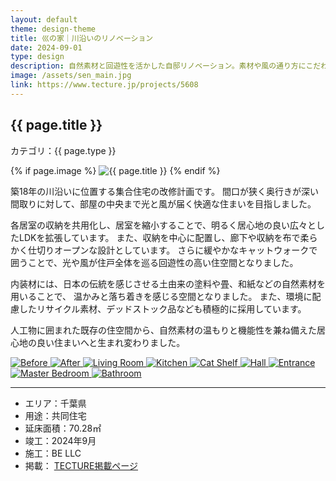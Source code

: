 ```yaml
---
layout: default
theme: design-theme
title: 巛の家｜川沿いのリノベーション
date: 2024-09-01
type: design
description: 自然素材と回遊性を活かした自邸リノベーション。素材や風の通り方にこだわった設計です。
image: /assets/sen_main.jpg
link: https://www.tecture.jp/projects/5608
---
```


<article class="prose mx-auto py-16 px-4">
  <h1 class="text-3xl font-bold mb-2">{{ page.title }}</h1>
  <p class="text-sm text-gray-500 mb-8 tracking-wide">カテゴリ：{{ page.type }}</p>

  {% if page.image %}
    <img src="{{ page.image }}" alt="{{ page.title }}" class="mb-10 rounded aspect-[3/2] object-cover w-full" />
  {% endif %}

  <div class="tracking-wide leading-relaxed">
    <p>
      築18年の川沿いに位置する集合住宅の改修計画です。
      間口が狭く奥行きが深い間取りに対して、部屋の中央まで光と風が届く快適な住まいを目指しました。
    </p>
    <p>
      各居室の収納を共用化し、居室を縮小することで、明るく居心地の良い広々としたLDKを拡張しています。
      また、収納を中心に配置し、廊下や収納を布で柔らかく仕切りオープンな設計としています。
      さらに緩やかなキャットウォークで囲うことで、光や風が住戸全体を巡る回遊性の高い住空間となりました。
    </p>
    <p>
      内装材には、日本の伝統を感じさせる土由来の塗料や畳、和紙などの自然素材を用いることで、
      温かみと落ち着きを感じる空間となりました。
      また、環境に配慮したリサイクル素材、デッドストック品なども積極的に採用しています。
    </p>
    <p>
      人工物に囲まれた既存の住空間から、自然素材の温もりと機能性を兼ね備えた居心地の良い住まいへと生まれ変わりました。
    </p>
  </div>

  <div class="grid md:grid-cols-3 gap-4 my-12">
    <a href="/assets/d/sen_before.png" class="glightbox" data-gallery="sen" data-title="Before">
      <img src="/assets/d/sen_before.png" alt="Before" class="rounded shadow aspect-[3/2] object-cover">
    </a>
    <a href="/assets/d/sen_after.png" class="glightbox" data-gallery="sen" data-title="After">
      <img src="/assets/d/sen_after.png" alt="After" class="rounded shadow aspect-[3/2] object-cover">
    </a>
    <a href="/assets/d/sen_ldk.JPG" class="glightbox" data-gallery="sen" data-title="Living Room">
      <img src="/assets/d/sen_ldk.JPG" alt="Living Room" class="rounded shadow aspect-[3/2] object-cover">
    </a>
    <a href="/assets/d/sen_kitchen.JPG" class="glightbox" data-gallery="sen" data-title="Kitchen">
      <img src="/assets/d/sen_kitchen.JPG" alt="Kitchen" class="rounded shadow aspect-[3/2] object-cover">
    </a>
    <a href="/assets/d/sen_catwalk.JPG" class="glightbox" data-gallery="sen" data-title="Cat Shelf">
      <img src="/assets/d/sen_catwalk.JPG" alt="Cat Shelf" class="rounded shadow aspect-[3/2] object-cover">
    </a>
    <a href="/assets/d/sen_corridor.JPG" class="glightbox" data-gallery="sen" data-title="Hall">
      <img src="/assets/d/sen_corridor.JPG" alt="Hall" class="rounded shadow aspect-[3/2] object-cover">
    </a>
    <a href="/assets/d/sen_corridor2.JPG" class="glightbox" data-gallery="sen" data-title="Entrance">
      <img src="/assets/d/sen_corridor2.JPG" alt="Entrance" class="rounded shadow aspect-[3/2] object-cover">
    </a>
    <a href="/assets/d/sen_bedroom.JPG" class="glightbox" data-gallery="sen" data-title="Master Bedroom">
      <img src="/assets/d/sen_bedroom.JPG" alt="Master Bedroom" class="rounded shadow aspect-[3/2] object-cover">
    </a>
    <a href="/assets/d/sen_bathroom.JPG" class="glightbox" data-gallery="sen" data-title="Bathroom">
      <img src="/assets/d/sen_bathroom.JPG" alt="Bathroom" class="rounded shadow aspect-[3/2] object-cover">
    </a>
  </div>

  <hr class="border-t border-gray-300 my-8">

  <ul class="text-sm space-y-2">
    <li class="flex items-baseline gap-2"><span class="font-bold w-20">エリア：</span><span>千葉県</span></li>
    <li class="flex items-baseline gap-2"><span class="font-bold w-20">用途：</span><span>共同住宅</span></li>
    <li class="flex items-baseline gap-2"><span class="font-bold w-20">延床面積：</span><span>70.28㎡</span></li>
    <li class="flex items-baseline gap-2"><span class="font-bold w-20">竣工：</span><span>2024年9月</span></li>
    <li class="flex items-baseline gap-2"><span class="font-bold w-20">施工：</span><span>BE LLC</span></li>
    <li class="flex items-baseline gap-2"><span class="font-bold w-20">掲載：</span>
      <a href="https://www.tecture.jp/projects/5608" class="underline">TECTURE掲載ページ</a>
    </li>
  </ul>
</article>
